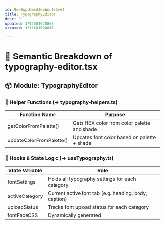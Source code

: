 ```yaml
---
id: 9wp9wpshmxd1wpbnuts6ve4
title: TypographyEditor
desc: ''
updated: 1744604620865
created: 1744604620865

---
```


# 🧠 Semantic Breakdown of typography-editor.tsx

## 📦 Module: TypographyEditor

### 🔧 Helper Functions (→ typography-helpers.ts)

Function Name | Purpose
--------------|--------
getColorFromPalette() | Gets HEX color from color palette and shade
updateColorFromPalette() | Updates font color based on palette + shade

### 📁 Hooks & State Logic (→ useTypography.ts)

State Variable | Role
---------------|-----
fontSettings | Holds all typography settings for each category
activeCategory | Current active font tab (e.g. heading, body, caption)
uploadStatus | Tracks font upload status for each category
fontFaceCSS | Dynamically generated <style> block to load custom fonts
Hook | Description
useEffect() for CSS | Generates CSS rules from uploaded .ttf fonts
updateFontSettings() | Updates fontSettings record for the active category
handleFontUpload() | Converts uploaded .ttf file to usable font + injects into DOM


### 🧬 Font Settings Schema (→ typography-library.ts)

Constant Name | Use
--------------|----
defaultFontSettings | Holds base config for all 6 font categories
FontCategory (union type) | `"heading"

### 🎛 UI Components Used

Component | Purpose
----------|--------
Tabs, TabsList, TabsTrigger, TabsContent | Font category switcher
Slider | Font size, weight, line height, letter spacing
Input, Button | Upload field for .ttf files
Select family | Select font shade
Card, CardContent | Structure editor and preview layout
Label | All input labeling

### ✂️ Suggested Subcomponents

Subcomponent | File Name | Role
-------------|-----------|-----
FontTabPanel | FontTabPanel.tsx | A single tab view for settings of a specific font category
FontPreviewSection | FontPreview.tsx | Preview for heading, body, button, code, etc.
FontUploadField | FontUpload.tsx | Reusable upload control with icons & status

### 🧾 Dynamic CSS Logic

What it does | Suggested move
-------------|---------------
Dynamically generates and injects <style> with @font-face blocks from uploaded fonts | useTypography.ts or generateFontFaceCSS() helper

## ✅ Summary: What to Extract

### 🔁 Extract:

- typography-helpers.ts (color + palette utils)

- typography-library.ts (default font settings + types)

- useTypography.ts (all state, upload logic, CSS injection)

- FontTabPanel.tsx (tabs UI + inputs)

- FontPreview.tsx (UI for font display)

- FontUpload.tsx (upload UI + button + status icons)

### 🧱 Keep:

- TypographyEditor.tsx → as orchestration shell to import/render tabs and preview